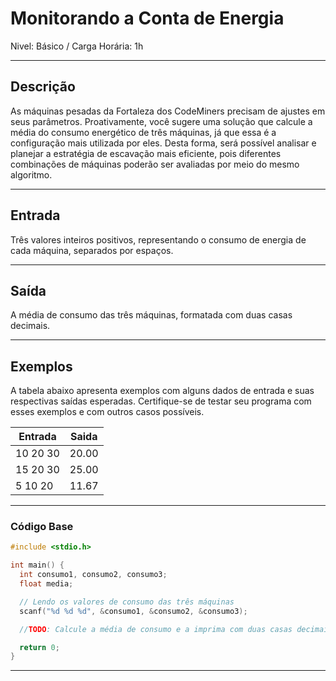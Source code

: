 # Monitorando a Conta de Energia

Nivel: Básico / Carga Horária: 1h

---

## Descrição

As máquinas pesadas da Fortaleza dos CodeMiners precisam de ajustes em seus parâmetros. Proativamente, você sugere uma solução que calcule a média do consumo energético de três máquinas, já que essa é a configuração mais utilizada por eles. Desta forma, será possível analisar e planejar a estratégia de escavação mais eficiente, pois diferentes combinações de máquinas poderão ser avaliadas por meio do mesmo algoritmo.

---

## Entrada

Três valores inteiros positivos, representando o consumo de energia de cada máquina, separados por espaços.

---

## Saída

A média de consumo das três máquinas, formatada com duas casas decimais.

---

## Exemplos

A tabela abaixo apresenta exemplos com alguns dados de entrada e suas respectivas saídas esperadas. Certifique-se de testar seu programa com esses exemplos e com outros casos possíveis.

| Entrada | Saida |
|---|---|
10 20 30 | 20.00
15 20 30 | 25.00
 5 10 20 | 11.67

---

### Código Base

~~~c
#include <stdio.h>

int main() {
  int consumo1, consumo2, consumo3;
  float media;

  // Lendo os valores de consumo das três máquinas
  scanf("%d %d %d", &consumo1, &consumo2, &consumo3);

  //TODO: Calcule a média de consumo e a imprima com duas casas decimais.

  return 0;
}
~~~

---